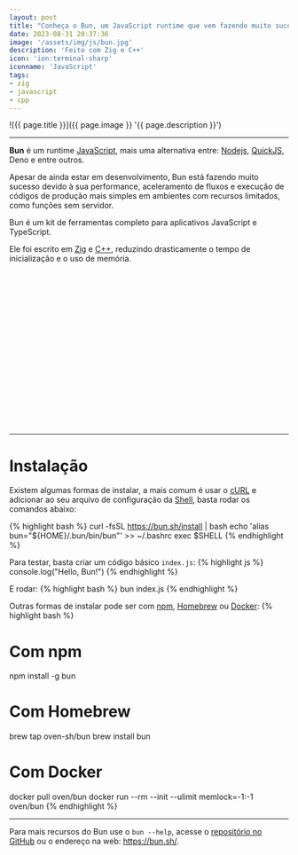 ```yaml
---
layout: post
title: "Conheça o Bun, um JavaScript runtime que vem fazendo muito sucesso!"
date: 2023-08-31 20:37:36
image: '/assets/img/js/bun.jpg'
description: 'Feito com Zig e C++'
icon: 'ion:terminal-sharp'
iconname: 'JavaScript'
tags:
- zig
- javascript
- cpp
---
```


![{{ page.title }}]({{ page.image }} '{{ page.description }}')

---

**Bun** é um runtime [JavaScript](https://terminalroot.com.br/tags#javascript), mais uma alternativa entre: [Nodejs](https://terminalroot.com.br/tags#nodejs), [QuickJS](https://terminalroot.com.br/2022/03/instale-o-quickjs-uma-alternativa-ao-nodejs-e-denojs.html), Deno e entre outros.

Apesar de ainda estar em desenvolvimento, Bun está fazendo muito sucesso devido à sua performance, aceleramento de fluxos e execução de códigos de produção mais simples em ambientes com recursos limitados, como funções sem servidor. 

Bun é um kit de ferramentas completo para aplicativos JavaScript e TypeScript. 

Ele foi escrito em [Zig](https://terminalroot.com.br/tags#cpp) e [C++](https://terminalroot.com.br/tags#cpp), reduzindo drasticamente o tempo de inicialização e o uso de memória.


<!-- SQUARE - GAMES ROOT -->
<script async src="//pagead2.googlesyndication.com/pagead/js/adsbygoogle.js"></script>
<ins class="adsbygoogle"
style="display:inline-block;width:336px;height:280px"
data-ad-client="ca-pub-2838251107855362"
data-ad-slot="5351066970"></ins>
<script>
(adsbygoogle = window.adsbygoogle || []).push({});
</script>

---

# Instalação
Existem algumas formas de instalar, a mais comum é usar o [cURL](https://terminalroot.com.br/2019/10/12-dicas-para-voce-usar-o-comando-curl-como-um-ninja.html) e adicionar ao seu arquivo de configuração da [Shell](https://terminalroot.com.br/tags#shell), basta rodar os comandos abaixo:

{% highlight bash %}
curl -fsSL https://bun.sh/install | bash
echo 'alias bun="${HOME}/.bun/bin/bun"' >> ~/.bashrc
exec $SHELL
{% endhighlight %}

Para testar, basta criar um código básico `index.js`:
{% highlight js %}
console.log("Hello, Bun!")
{% endhighlight %}

E rodar:
{% highlight bash %}
bun index.js
{% endhighlight %}

Outras formas de instalar pode ser com [npm](https://terminalroot.com.br/tags#npm), [Homebrew](https://terminalroot.com.br/2021/07/homebrew-o-gerenciador-de-pacotes-do-macos-no-gnu-linux.html) ou [Docker](https://terminalroot.com.br/tags#docker):
{% highlight bash %}
# Com npm
npm install -g bun

# Com Homebrew
brew tap oven-sh/bun
brew install bun

# Com Docker
docker pull oven/bun
docker run --rm --init --ulimit memlock=-1:-1 oven/bun
{% endhighlight %}

---

Para mais recursos do Bun use o `bun --help`,  acesse o [repositório no GitHub](https://github.com/oven-sh/bun) ou o endereço na web: <https://bun.sh/>.



